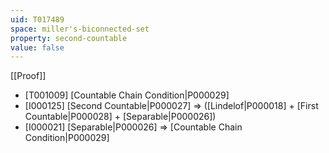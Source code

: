 ```yaml
---
uid: T017489
space: miller's-biconnected-set
property: second-countable
value: false
---
```

[[Proof]]

* [T001009] [Countable Chain Condition|P000029]
* [I000125] [Second Countable|P000027] => ([Lindelof|P000018] + [First Countable|P000028] + [Separable|P000026])
* [I000021] [Separable|P000026] => [Countable Chain Condition|P000029]

